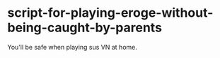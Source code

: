 # script-for-playing-eroge-without-being-caught-by-parents
You'll be safe when playing sus VN at home.
